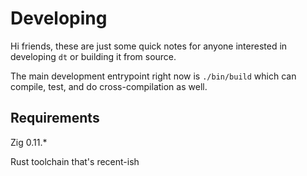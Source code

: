 # Developing

Hi friends, these are just some quick notes for anyone interested in developing
`dt` or building it from source.

The main development entrypoint right now is `./bin/build` which can compile, test,
and do cross-compilation as well.

## Requirements

Zig 0.11.*

Rust toolchain that's recent-ish

